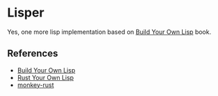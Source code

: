 # Lisper

Yes, one more lisp implementation based on [Build Your Own Lisp](http://buildyourownlisp.com/) book.


## References

- [Build Your Own Lisp](http://buildyourownlisp.com/)
- [Rust Your Own Lisp](https://dev.to/deciduously/rust-your-own-lisp-50an)
- [monkey-rust](https://github.com/Rydgel/monkey-rust)
